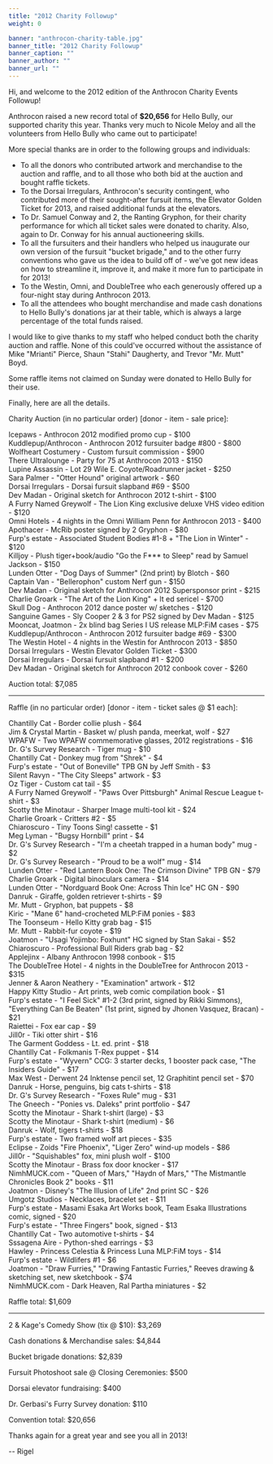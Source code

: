 ```yaml
---
title: "2012 Charity Followup"
weight: 0

banner: "anthrocon-charity-table.jpg"
banner_title: "2012 Charity Followup"
banner_caption: ""
banner_author: ""
banner_url: ""
---
```


Hi, and welcome to the 2012 edition of the Anthrocon Charity Events Followup!

Anthrocon raised a new record total of **$20,656** for Hello Bully, our supported charity this year. Thanks very much to Nicole Meloy and all the volunteers from Hello Bully who came out to participate!

More special thanks are in order to the following groups and individuals:

- To all the donors who contributed artwork and merchandise to the auction and raffle, and to all those who both bid at the auction and bought raffle tickets.
- To the Dorsai Irregulars, Anthrocon's security contingent, who contributed more of their sought-after fursuit items, the Elevator Golden Ticket for 2013, and raised additional funds at the elevators.
- To Dr. Samuel Conway and 2, the Ranting Gryphon, for their charity performance for which all ticket sales were donated to charity. Also, again to Dr. Conway for his annual auctioneering skills.
- To all the fursuiters and their handlers who helped us inaugurate our own version of the fursuit "bucket brigade," and to the other furry conventions who gave us the idea to build off of - we've got new ideas on how to streamline it, improve it, and make it more fun to participate in for 2013!
- To the Westin, Omni, and DoubleTree who each generously offered up a four-night stay during Anthrocon 2013.
- To all the attendees who bought merchandise and made cash donations to Hello Bully's donations jar at their table, which is always a large percentage of the total funds raised.

I would like to give thanks to my staff who helped conduct both the charity auction and raffle. None of this could've occurred without the assistance of Mike "Mrianti" Pierce, Shaun "Stahi" Daugherty, and Trevor "Mr. Mutt" Boyd.

Some raffle items not claimed on Sunday were donated to Hello Bully for their use.

Finally, here are all the details.

Charity Auction (in no particular order) [donor - item - sale price]:

Icepaws - Anthrocon 2012 modified promo cup - $100<br>
Kuddlepup/Anthrocon - Anthrocon 2012 fursuiter badge #800 - $800<br>
Wolfheart Costumery - Custom fursuit commission - $900<br>
There Ultralounge - Party for 75 at Anthrocon 2013 - $150<br>
Lupine Assassin - Lot 29 Wile E. Coyote/Roadrunner jacket - $250<br>
Sara Palmer - "Otter Hound" original artwork - $60<br>
Dorsai Irregulars - Dorsai fursuit slapband #69 - $500<br>
Dev Madan - Original sketch for Anthrocon 2012 t-shirt - $100<br>
A Furry Named Greywolf - The Lion King exclusive deluxe VHS video edition - $120<br>
Omni Hotels - 4 nights in the Omni William Penn for Anthrocon 2013 - $400<br>
Apothacer - McRib poster signed by 2 Gryphon - $80<br>
Furp's estate - Associated Student Bodies #1-8 + "The Lion in Winter" - $120<br>
Killjoy - Plush tiger+book/audio "Go the F\*\*\* to Sleep" read by Samuel Jackson - $150<br>
Lunden Otter - "Dog Days of Summer" (2nd print) by Blotch - $60<br>
Captain Van - "Bellerophon" custom Nerf gun - $150<br>
Dev Madan - Original sketch for Anthrocon 2012 Supersponsor print - $215<br>
Charlie Groark - "The Art of the Lion King" + lt ed sericel - $700<br>
Skull Dog - Anthrocon 2012 dance poster w/ sketches - $120<br>
Sanguine Games - Sly Cooper 2 & 3 for PS2 signed by Dev Madan - $125<br>
Mooncat, Joatmon - 2x blind bag Series I US release MLP:FiM cases - $75<br>
Kuddlepup/Anthrocon - Anthrocon 2012 fursuiter badge #69 - $300<br>
The Westin Hotel - 4 nights in the Westin for Anthrocon 2013 - $850<br>
Dorsai Irregulars - Westin Elevator Golden Ticket - $300<br>
Dorsai Irregulars - Dorsai fursuit slapband #1 - $200<br>
Dev Madan - Original sketch for Anthrocon 2012 conbook cover - $260

Auction total: $7,085

***

Raffle (in no particular order) [donor - item - ticket sales @ $1 each]:

Chantilly Cat - Border collie plush - $64<br>
Jim & Crystal Martin - Basket w/ plush panda, meerkat, wolf - $27<br>
WPAFW - Two WPAFW commemorative glasses, 2012 registrations - $16<br>
Dr. G's Survey Research - Tiger mug - $10<br>
Chantilly Cat - Donkey mug from "Shrek" - $4<br>
Furp's estate - "Out of Boneville" TPB GN by Jeff Smith - $3<br>
Silent Ravyn - "The City Sleeps" artwork - $3<br>
Oz Tiger - Custom cat tail - $5<br>
A Furry Named Greywolf - "Paws Over Pittsburgh" Animal Rescue League t-shirt - $3<br>
Scotty the Minotaur - Sharper Image multi-tool kit - $24<br>
Charlie Groark - Critters #2 - $5<br>
Chiaroscuro - Tiny Toons Sing! cassette - $1<br>
Meg Lyman - "Bugsy Hornbill" print - $4<br>
Dr. G's Survey Research - "I'm a cheetah trapped in a human body" mug - $2<br>
Dr. G's Survey Research - "Proud to be a wolf" mug - $14<br>
Lunden Otter - "Red Lantern Book One: The Crimson Divine" TPB GN - $79<br>
Charlie Groark - Digital binoculars camera - $14<br>
Lunden Otter - "Nordguard Book One: Across Thin Ice" HC GN - $90<br>
Danruk - Giraffe, golden retriever t-shirts - $9<br>
Mr. Mutt - Gryphon, bat puppets - $8<br>
Kiric - "Mane 6" hand-crocheted MLP:FiM ponies - $83<br>
The Toonseum - Hello Kitty grab bag - $15<br>
Mr. Mutt - Rabbit-fur coyote - $19<br>
Joatmon - "Usagi Yojimbo: Foxhunt" HC signed by Stan Sakai - $52<br>
Chiaroscuro - Professional Bull Riders grab bag - $2<br>
Applejinx - Albany Anthrocon 1998 conbook - $15<br>
The DoubleTree Hotel - 4 nights in the DoubleTree for Anthrocon 2013 - $315<br>
Jenner & Aaron Neathery - "Examination" artwork - $12<br>
Happy Kitty Studio - Art prints, web comic compilation book - $1<br>
Furp's estate - "I Feel Sick" #1-2 (3rd print, signed by Rikki Simmons), "Everything Can Be Beaten" (1st print, signed by Jhonen Vasquez, Bracan) - $21<br>
Raiettei - Fox ear cap - $9<br>
Jill0r - Tiki otter shirt - $16<br>
The Garment Goddess - Lt. ed. print - $18<br>
Chantilly Cat - Folkmanis T-Rex puppet - $14<br>
Furp's estate - "Wyvern" CCG: 3 starter decks, 1 booster pack case, "The Insiders Guide" - $17<br>
Max West - Derwent 24 Inktense pencil set, 12 Graphitint pencil set - $70<br>
Danruk - Horse, penguins, big cats t-shirts - $18<br>
Dr. G's Survey Research - "Foxes Rule" mug - $31<br>
The Gneech - "Ponies vs. Daleks" print portfolio - $47<br>
Scotty the Minotaur - Shark t-shirt (large) - $3<br>
Scotty the Minotaur - Shark t-shirt (medium) - $6<br>
Danruk - Wolf, tigers t-shirts - $18<br>
Furp's estate - Two framed wolf art pieces - $35<br>
Eclipse - Zoids "Fire Phoenix", "Liger Zero" wind-up models - $86<br>
Jill0r - "Squishables" fox, mini plush wolf - $100<br>
Scotty the Minotaur - Brass fox door knocker - $17<br>
NimhMUCK.com - "Queen of Mars," "Haydn of Mars," "The Mistmantle Chronicles Book 2" books - $11<br>
Joatmon - Disney's "The Illusion of Life" 2nd print SC - $26<br>
Umgotz Studios - Necklaces, bracelet set - $11<br>
Furp's estate - Masami Esaka Art Works book, Team Esaka Illustrations comic, signed - $20<br>
Furp's estate - "Three Fingers" book, signed - $13<br>
Chantilly Cat - Two automotive t-shirts - $4<br>
Sssagena Aire - Python-shed earrings - $3<br>
Hawley - Princess Celestia & Princess Luna MLP:FiM toys - $14<br>
Furp's estate - Wildlifers #1 - $6<br>
Joatmon - "Draw Furries," "Drawing Fantastic Furries," Reeves drawing & sketching set, new sketchbook - $74<br>
NimhMUCK.com - Dark Heaven, Ral Partha miniatures - $2

Raffle total: $1,609

***

2 & Kage's Comedy Show (tix @ $10): $3,269

Cash donations & Merchandise sales: $4,844

Bucket brigade donations: $2,839

Fursuit Photoshoot sale @ Closing Ceremonies: $500

Dorsai elevator fundraising: $400

Dr. Gerbasi's Furry Survey donation: $110

Convention total: $20,656

Thanks again for a great year and see you all in 2013!

-- Rigel
